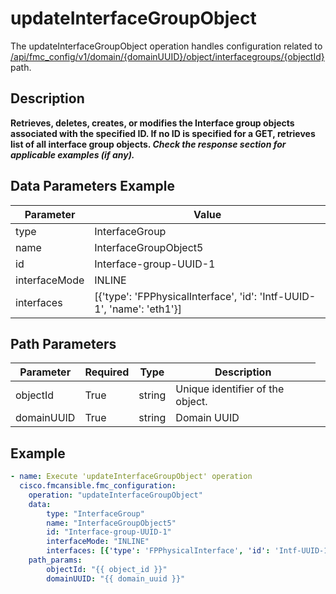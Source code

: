 # updateInterfaceGroupObject

The updateInterfaceGroupObject operation handles configuration related to [/api/fmc_config/v1/domain/{domainUUID}/object/interfacegroups/{objectId}](/paths//api/fmc_config/v1/domain/{domain_uuid}/object/interfacegroups/{object_id}.md) path.&nbsp;
## Description
**Retrieves, deletes, creates, or modifies the Interface group objects associated with the specified ID. If no ID is specified for a GET, retrieves list of all interface group objects. _Check the response section for applicable examples (if any)._**

## Data Parameters Example
| Parameter | Value |
| --------- | -------- |
| type | InterfaceGroup |
| name | InterfaceGroupObject5 |
| id | Interface-group-UUID-1 |
| interfaceMode | INLINE |
| interfaces | [{'type': 'FPPhysicalInterface', 'id': 'Intf-UUID-1', 'name': 'eth1'}] |

## Path Parameters
| Parameter | Required | Type | Description |
| --------- | -------- | ---- | ----------- |
| objectId | True | string <td colspan=3> Unique identifier of the object. |
| domainUUID | True | string <td colspan=3> Domain UUID |

## Example
```yaml
- name: Execute 'updateInterfaceGroupObject' operation
  cisco.fmcansible.fmc_configuration:
    operation: "updateInterfaceGroupObject"
    data:
        type: "InterfaceGroup"
        name: "InterfaceGroupObject5"
        id: "Interface-group-UUID-1"
        interfaceMode: "INLINE"
        interfaces: [{'type': 'FPPhysicalInterface', 'id': 'Intf-UUID-1', 'name': 'eth1'}]
    path_params:
        objectId: "{{ object_id }}"
        domainUUID: "{{ domain_uuid }}"

```